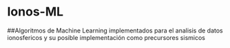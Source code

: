 # Ionos-ML

##Algoritmos de Machine Learning implementados para el analisis de datos ionosfericos y su posible implementación como precursores sismicos
